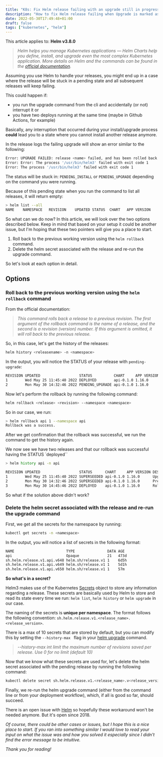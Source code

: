 ```yaml
---
title: "K8s: Fix Helm release failing with an upgrade still in progress"
description: "How to fix Helm release failing when Upgrade is marked as still In Progress and will not complete"
date: 2022-05-30T17:49:48+01:00
draft: false
tags: ["kubernetes", "helm"]
---
```

This article applies to: **Helm v3.8.0**

> _Helm helps you manage Kubernetes applications — Helm Charts help you define, install, and upgrade even the most complex Kubernetes application. More details on Helm and the commands can be found in the [official documentation](https://helm.sh/)._

Assuming you use Helm to handle your releases, you might end up in a case where the release will be stuck in a pending state and all subsequent releases will keep failing.

This could happen if:

- you run the upgrade command from the cli and accidentally (or not) interrupt it or
- you have two deploys running at the same time (maybe in Github Actions, for example)

Basically, any interruption that occurred during your install/upgrade process **could** lead you to a state where you cannot install another release anymore.

In the release logs the failing upgrade will show an error similar to the following:

```bash
Error: UPGRADE FAILED: release <name> failed, and has been rolled back due to atomic being set: timed out waiting for the condition
Error: Error: The process '/usr/bin/helm3' failed with exit code 1
Error: The process '/usr/bin/helm3' failed with exit code 1
```

The status will be stuck in: `PENDING_INSTALL` or `PENDING_UPGRADE` depending on the command you were running.

Because of this pending state when you run the command to list all releases, it will return empty:

```bash
> helm list --all                                                                               
NAME	NAMESPACE	REVISION	UPDATED	STATUS	CHART	APP VERSION
```

So what can we do now? In this article, we will look over the two options described below. Keep in mind that based on your setup it could be another issue, but I'm hoping that these two pointers will give you a place to start.

1. Roll back to the previous working version using the `helm rollback` command.
2. Delete the helm secret associated with the release and re-run the upgrade command.

So let's look at each option in detail.

## Options

### Roll back to the previous working version using the `helm rollback` command

From the official documentation:

> _This command rolls back a release to a previous revision.
The first argument of the rollback command is the name of a release, and the second is a revision (version) number. If this argument is omitted, it will roll back to the previous release._

So, in this case, let's get the history of the releases:

```bash
helm history <releasename> -n <namespace>
```

In the output, you will notice the STATUS of your release with `pending-upgrade`:

```bash
REVISION UPDATED                  STATUS          CHART     APP VERSION DESCRIPTION
1        Wed May 25 11:45:40 2022 DEPLOYED        api-0.1.0 1.16.0      Upgrade complete
2        Mon May 30 14:32:46 2022 PENDING_UPGRADE api-0.1.0 1.16.0      Preparing upgrade
```

Now let's perform the rollback by running the following command:

```bash
helm rollback <release> <revision> --namespace <namespace>
```

So in our case, we run:

```bash
> helm rollback api 1 --namespace api
Rollback was a success.
```

After we get confirmation that the rollback was successful, we run the command to get the history again.

We now see we have two releases and that our rollback was successful having the STATUS `deployed``

```bash
> helm history api -n api

REVISION UPDATED                  STATUS      CHART     APP VERSION DESCRIPTION
1        Wed May 25 11:45:40 2022 SUPERSEEDED api-0.1.0 1.16.0      Upgrade complete
2        Mon May 30 14:32:46 2022 SUPERSEEDED api-0.1.0 1.16.0      Preparing upgrade
3        Mon May 30 14:45:46 2022 DEPLOYED    api-0.1.0 1.16.0      Rollback to 1
```

So what if the solution above didn't work?

### Delete the helm secret associated with the release and re-run the upgrade command

First, we get all the secrets for the namespace by running:

```bash
kubectl get secrets -n <namespace>
```

In the output, you will notice a list of secrets in the following format:

```bash
NAME                        TYPE               DATA AGE
api                         Opaque             21   473d
sh.helm.release.v1.api.v648 helm.sh/release.v1 1    6d5h
sh.helm.release.v1.api.v649 helm.sh/release.v1 1    5d1h
sh.helm.release.v1.api.v650 helm.sh/release.v1 1    57m
```

**So what's in a secret?**

Helm3 makes use of the Kubernetes [Secrets](https://kubernetes.io/docs/concepts/configuration/secret/) object to store any information regarding a release. These secrets are basically used by Helm to store and read its state every time we run: `helm list`, `helm history` or `helm upgrade` in our case.

The naming of the secrets is **unique per namespace**. 
The format follows the following convention:
`sh.helm.release.v1.<release_name>.<release_version>`.

There is a max of 10 secrets that are stored by default, but you can modify this by setting the `--history-max ` flag in your [helm upgrade](https://helm.sh/docs/helm/helm_upgrade/) command.

>  _--history-max int                            limit the maximum number of revisions saved per release. Use 0 for no limit (default 10)_

Now that we know what these secrets are used for, let's delete the helm secret associated with the pending release by running the following command:

```bash
kubectl delete secret sh.helm.release.v1.<release_name>.v<release_version> -n <namespace>
```

Finally, we re-run the helm upgrade command (either from the command line or from your deployment workflow), which, if all is good so far, should succeed.

There is an open issue with [Helm](https://github.com/helm/helm/issues/4558) so hopefully these workaround won't be needed anymore. But it's open since 2018.

_Of course, there could be other cases or issues, but I hope this is a nice place to start. If you ran into something similar I would love to read your input on what the issue was and how you solved it especially since I didn't find the error message to be intuitive._

_Thank you for reading!_
